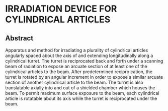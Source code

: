 # IRRADIATION DEVICE FOR CYLINDRICAL ARTICLES

## Abstract
Apparatus and method for irradiating a plurality of cylindrical articles angularly spaced about the axis of and extending longitudinally along a cylindrical turret. The turret is reciprocated back and forth under a scanning beam of radiation to expose an arcuate section of at least one of the cylindrical articles to the beam. After predetermined recipro cation, the turret is rotated by an angular increment in order to expose a similar arcuate section of another cylindrical article to the beam. The turret is also translatable axially into and out of a shielded chamber which houses the beam. To permit maximum surface exposure to the beam, each cylindrical article is rotatable about its axis while the turret is reciprocated under the beam.